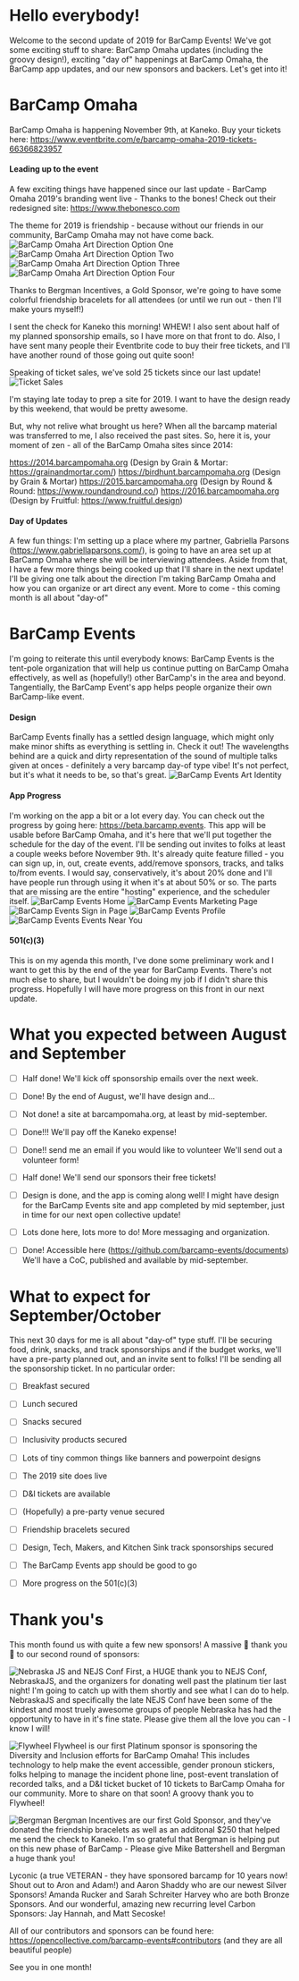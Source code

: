 # Hello everybody!
Welcome to the second update of 2019 for BarCamp Events! We've got some exciting stuff to share: BarCamp Omaha updates (including the groovy design!), exciting "day of" happenings at BarCamp Omaha, the BarCamp app updates, and our new sponsors and backers. Let's get into it!

# BarCamp Omaha
BarCamp Omaha is happening November 9th, at Kaneko. Buy your tickets here: https://www.eventbrite.com/e/barcamp-omaha-2019-tickets-66366823957

#### Leading up to the event
A few exciting things have happened since our last update - BarCamp Omaha 2019's branding went live - Thanks to the bones! Check out their redesigned site: https://www.thebonesco.com

The theme for 2019 is friendship - because without our friends in our community, BarCamp Omaha may not have come back.
![BarCamp Omaha Art Direction Option One](./september_assets/barcampomaha_1.png)
![BarCamp Omaha Art Direction Option Two](./september_assets/barcampomaha_2.png)
![BarCamp Omaha Art Direction Option Three](./september_assets/barcampomaha_3.png)
![BarCamp Omaha Art Direction Option Four](./september_assets/barcampomaha_4.png)

Thanks to Bergman Incentives, a Gold Sponsor, we're going to have some colorful friendship bracelets for all attendees (or until we run out - then I'll make yours myself!)

I sent the check for Kaneko this morning! WHEW! I also sent about half of my planned sponsorship emails, so I have more on that front to do. Also, I have sent many people their Eventbrite code to buy their free tickets, and I'll have another round of those going out quite soon!

Speaking of ticket sales, we've sold 25 tickets since our last update!
![Ticket Sales](./september_assets/ticketsales.png)

I'm staying late today to prep a site for 2019. I want to have the design ready by this weekend, that would be pretty awesome.

But, why not relive what brought us here? When all the barcamp material was transferred to me, I also received the past sites. So, here it is, your moment of zen - all of the BarCamp Omaha sites since 2014:

https://2014.barcampomaha.org (Design by Grain & Mortar: https://grainandmortar.com/)
https://birdhunt.barcampomaha.org (Design by Grain & Mortar)
https://2015.barcampomaha.org (Design by Round & Round: https://www.roundandround.co/)
https://2016.barcampomaha.org (Design by Fruitful: https://www.fruitful.design)


#### Day of Updates
A few fun things: I'm setting up a place where my partner, Gabriella Parsons (https://www.gabriellaparsons.com/), is going to have an area set up at BarCamp Omaha where she will be interviewing attendees. Aside from that, I have a few more things being cooked up that I'll share in the next update! I'll be giving one talk about the direction I'm taking BarCamp Omaha and how you can organize or art direct any event. More to come - this coming month is all about "day-of"

# BarCamp Events
I'm going to reiterate this until everybody knows: BarCamp Events is the tent-pole organization that will help us continue putting on BarCamp Omaha effectively, as well as (hopefully!) other BarCamp's in the area and beyond. Tangentially, the BarCamp Event's app helps people organize their own BarCamp-like event.


#### Design
BarCamp Events finally has a settled design language, which might only make minor shifts as everything is settling in. Check it out! The wavelengths behind are a quick and dirty representation of the sound of multiple talks given at onces - definitely a very barcamp day-of type vibe! It's not perfect, but it's what it needs to be, so that's great.
![BarCamp Events Art Identity](./september_assets/barcamp_events.png)


#### App Progress
I'm working on the app a bit or a lot every day. You can check out the progress by going here: https://beta.barcamp.events. This app will be usable before BarCamp Omaha, and it's here that we'll put together the schedule for the day of the event. I'll be sending out invites to folks at least a couple weeks before November 9th. It's already quite feature filled - you can sign up, in, out, create events, add/remove sponsors, tracks, and talks to/from events. I would say, conservatively, it's about 20% done and I'll have people run through using it when it's at about 50% or so. The parts that are missing are the entire "hosting" experience, and the scheduler itself.
![BarCamp Events Home](./september_assets/barcamp_events_home.png)
![BarCamp Events Marketing Page](./september_assets/barcamp_events_marketing.png)
![BarCamp Events Sign in Page](./september_assets/barcamp_events_auth.png)
![BarCamp Events Profile](./september_assets/barcamp_events_profile.png)
![BarCamp Events Events Near You](./september_assets/barcamp_events_near_you.png)

#### 501(c)(3)
This is on my agenda this month, I've done some preliminary work and I want to get this by the end of the year for BarCamp Events. There's not much else to share, but I wouldn't be doing my job if I didn't share this progress. Hopefully I will have more progress on this front in our next update.


# What you expected between August and September
- [ ] Half done! We'll kick off sponsorship emails over the next week.
- [ ] Done! By the end of August, we'll have design and...
- [ ] Not done! a site at barcampomaha.org, at least by mid-september.
- [ ] Done!!! We'll pay off the Kaneko expense!
- [ ] Done!! send me an email if you would like to volunteer We'll send out a volunteer form!
- [ ] Half done! We'll send our sponsors their free tickets!
- [ ] Design is done, and the app is coming along well! I might have design for the BarCamp Events site and app completed by mid september, just in time for our next open collective update!
- [ ] Lots done here, lots more to do! More messaging and organization.
- [ ] Done! Accessible here (https://github.com/barcamp-events/documents) We'll have a CoC, published and available by mid-september.


# What to expect for September/October
This next 30 days for me is all about "day-of" type stuff. I'll be securing food, drink, snacks, and track sponsorships and if the budget works, we'll have a pre-party planned out, and an invite sent to folks! I'll be sending all the sponsorship ticket.
In no particular order:
- [ ] Breakfast secured
- [ ] Lunch secured
- [ ] Snacks secured
- [ ] Inclusivity products secured
- [ ] Lots of tiny common things like banners and powerpoint designs
- [ ] The 2019 site does live
- [ ] D&I tickets are available
- [ ] (Hopefully) a pre-party venue secured
- [ ] Friendship bracelets secured
- [ ] Design, Tech, Makers, and Kitchen Sink track sponsorships secured
- [ ] The BarCamp Events app should be good to go
- [ ] More progress on the 501(c)(3)


# Thank you's
This month found us with quite a few new sponsors! A massive 🙏 thank you 🙏 to our second round of sponsors:

![Nebraska JS and NEJS Conf](./september_assets/nebraskajs.png)
First, a HUGE thank you to NEJS Conf, NebraskaJS, and the organizers for donating well past the platinum tier last night! I'm going to catch up with them shortly and see what I can do to help. NebraskaJS and specifically the late NEJS Conf have been some of the kindest and most truely awesome groups of people Nebraska has had the opportunity to have in it's fine state. Please give them all the love you can - I know I will!

![Flywheel](./september_assets/flywheel.jpg)
Flywheel is our first Platinum sponsor is sponsoring the Diversity and Inclusion efforts for BarCamp Omaha! This includes technology to help make the event accessible, gender pronoun stickers, folks helping to manage the incident phone line, post-event translation of recorded talks, and a D&I ticket bucket of 10 tickets to BarCamp Omaha for our community. More to share on that soon! A groovy thank you to Flywheel!

![Bergman](./september_assets/bergman.png)
Bergman Incentives are our first Gold Sponsor, and they've donated the friendship bracelets as well as an additonal $250 that helped me send the check to Kaneko. I'm so grateful that Bergman is helping put on this new phase of BarCamp - Please give Mike Battershell and Bergman a huge thank you!

Lyconic (a true VETERAN - they have sponsored barcamp for 10 years now! Shout out to Aron and Adam!) and Aaron Shaddy who are our newest Silver Sponsors! Amanda Rucker and Sarah Schreiter Harvey who are both Bronze Sponsors. And our wonderful, amazing new recurring level Carbon Sponsors: Jay Hannah, and Matt Secoske!

All of our contributors and sponsors can be found here: https://opencollective.com/barcamp-events#contributors (and they are all beautiful people)

See you in one month!
